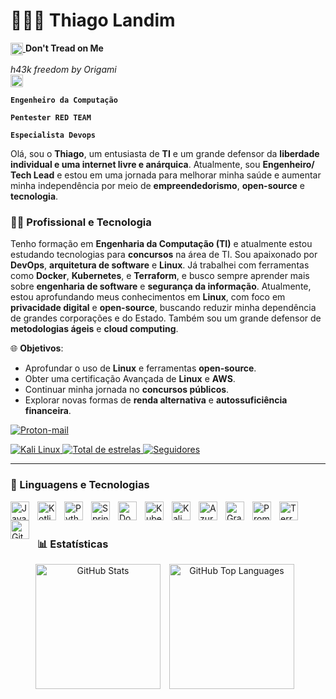 # 👩🏻‍💻 Thiago Landim 
<a href="https://emoji.gg/emoji/7381-gadsden-flag">
  <img src="https://cdn3.emoji.gg/emojis/7381-gadsden-flag.png" width="20px" height="20px" style="vertical-align: middle;">
</a> 
</a> <strong>Don't Tread on Me</strong>

*h43k freedom by Origami*  
<img src="https://slackmojis.com/emojis/18815-origami-crane/download" width="20px" height="20px" style="vertical-align: middle;">





**`Engenheiro da Computação`**

**`Pentester RED TEAM`**

**`Especialista Devops`**


Olá, sou o **Thiago**, um entusiasta de **TI** e um grande defensor da **liberdade individual e uma internet livre e anárquica**. Atualmente, sou **Engenheiro/ Tech Lead**  e estou em uma jornada para melhorar minha saúde e aumentar minha independência por meio de **empreendedorismo**, **open-source** e **tecnologia**.
### 👨‍💻 Profissional e Tecnologia
Tenho formação em **Engenharia da Computação (TI)** e atualmente estou estudando tecnologias para
**concursos** na área de TI. Sou apaixonado por **DevOps**,
**arquitetura de software** e **Linux**. Já trabalhei com ferramentas como **Docker**, **Kubernetes**, e **Terraform**, e busco sempre aprender mais sobre **engenharia de software** e **segurança da informação**.
Atualmente, estou aprofundando meus conhecimentos em **Linux**, com foco em **privacidade digital** e **open-source**,
buscando reduzir minha dependência de grandes corporações e do Estado. Também sou um grande defensor de
**metodologias ágeis** e **cloud computing**.

🌐 **Objetivos**:
- Aprofundar o uso de **Linux** e ferramentas **open-source**.
- Obter uma certificação Avançada de **Linux** e **AWS**.
- Continuar minha jornada no **concursos públicos**.
- Explorar novas formas de **renda alternativa** e **autossuficiência financeira**.

<p align="left">
   <a href="mailto:devgit.caucus313@passmail.net">
        <img 
            alt="Proton-mail" 
            title="Envie um Email" 
            src="https://img.shields.io/badge/proton%20mail-6D4AFF?style=for-the-badge&logo=protonmail&logoColor=white"
        />
    </a>
  <p align="left">
    <a href="https://www.kali.org">
        <img 
            alt="Kali Linux" 
            title="Visite o site do Kali Linux" 
            src="https://img.shields.io/badge/Kali_Linux-557C94?style=for-the-badge&logo=kali-linux&logoColor=white"
        />
    </a>
    <a href="https://github.com/Thiago-Landim?tab=repositories&sort=stargazers">
    <img 
        alt="Total de estrelas" 
        title="Total de estrelas GitHub" 
        src="https://custom-icon-badges.demolab.com/github/stars/Thiago-Landim?color=55960c&style=for-the-badge&labelColor=488207&logo=star&label=estrelas"
    />
</a>
    <a href="https://github.com/Thiago-Landim?tab=followers">
    <img 
        alt="Seguidores" 
        title="Me siga no GitHub" 
        src="https://custom-icon-badges.demolab.com/github/followers/Thiago-Landim?color=236ad3&labelColor=1155ba&style=for-the-badge&logo=github&label=Seguidores&logoColor=white"
    />
</a>






</p>

---

### 🤖 Linguagens e Tecnologias

<img
align="left"
alt="Java"
title="Java"
width="30px"
style="padding-right: 10px;"
src="https://cdn.jsdelivr.net/gh/devicons/devicon@latest/icons/java/java-original.svg"
/>
<img
align="left"
alt="Kotlin"
title="Kotlin"
width="30px"
style="padding-right: 10px;"
src="https://cdn.jsdelivr.net/gh/devicons/devicon@latest/icons/kotlin/kotlin-original.svg"
/>

<img
align="left"
alt="Python"
title="Python"
width="30px"
style="padding-right: 10px;"
src="https://cdn.jsdelivr.net/gh/devicons/devicon@latest/icons/python/python-original.svg"
/>

<img
align="left"
alt="Spring Boot"
title="Spring Boot"
width="30px"
style="padding-right: 10px;"
src="https://cdn.jsdelivr.net/gh/devicons/devicon@latest/icons/spring/spring-original.svg"
/>



<img
align="left"
alt="Docker"
title="Docker"
width="30px"
style="padding-right: 10px;"
src="https://cdn.jsdelivr.net/gh/devicons/devicon@latest/icons/docker/docker-original.svg"
/>

<img
align="left"
alt="Kubernetes"
title="Kubernetes"
width="30px"
style="padding-right: 10px;"
src="https://cdn.jsdelivr.net/gh/devicons/devicon@latest/icons/kubernetes/kubernetes-plain.svg"
/>


<img
align="left"
alt="Kali Linux"
title="Kali Linux"
width="30px"
style="padding-right: 10px;"
src="https://cdn.jsdelivr.net/gh/devicons/devicon@latest/icons/linux/linux-original.svg"
/>



<img
align="left"
alt="Azure"
title="Azure"
width="30px"
style="padding-right: 10px;"
src="https://cdn.jsdelivr.net/gh/devicons/devicon@latest/icons/azure/azure-original.svg"
/>

<img
align="left"
alt="Grafana"
title="Grafana"
width="30px"
style="padding-right: 10px;"
src="https://cdn.jsdelivr.net/gh/devicons/devicon@latest/icons/grafana/grafana-original.svg"
/>

<img
align="left"
alt="Prometheus"
title="Prometheus"
width="30px"
style="padding-right: 10px;"
src="https://cdn.jsdelivr.net/gh/devicons/devicon@latest/icons/prometheus/prometheus-original.svg"
/>

<img
align="left"
alt="Terraform"
title="Terraform"
width="30px"
style="padding-right: 10px;"
src="https://cdn.jsdelivr.net/gh/devicons/devicon/icons/terraform/terraform-original.svg"
/>
<img
align="left"
alt="Git"
title="Git"
width="30px"
style="padding-right: 10px;"
src="https://cdn.jsdelivr.net/gh/devicons/devicon/icons/git/git-original.svg"
/>


<br/>
<br/>








### 📊 Estatísticas

<p align="center">
  <img 
    alt="GitHub Stats" 
    height="200" 
    style="padding-right: 10px;" 
    src="https://github-readme-stats.vercel.app/api?username=Thiago-Landim&show_icons=true&theme=tokyonight&include_all_commits=true&locale=pt-br&hide=prs" 
  />
  <img
    alt="GitHub Top Languages"
    height="200"
    style="padding-right: 10px;"
    src="https://github-readme-stats.vercel.app/api/top-langs/?username=Thiago-Landim&theme=tokyonight&layout=compact&custom_title=Tecnologias&langs_count=9"
  />
</p>








